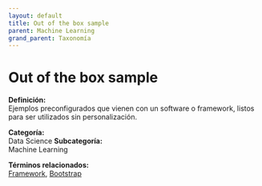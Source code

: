 ```yaml
---
layout: default
title: Out of the box sample
parent: Machine Learning
grand_parent: Taxonomía
---
```


# Out of the box sample

**Definición:**  
Ejemplos preconfigurados que vienen con un software o framework, listos para ser utilizados sin personalización.

**Categoría:**  
Data Science 
**Subcategoría:**  
Machine Learning

**Términos relacionados:**  
[Framework](https://maleniski.github.io/diccionario-angl-tec-mx/docs/taxonomia/data-science/machine-learning/framework.html), [Bootstrap](https://maleniski.github.io/diccionario-angl-tec-mx/docs/taxonomia/data-science/machine-learning/bootstrap.html)
